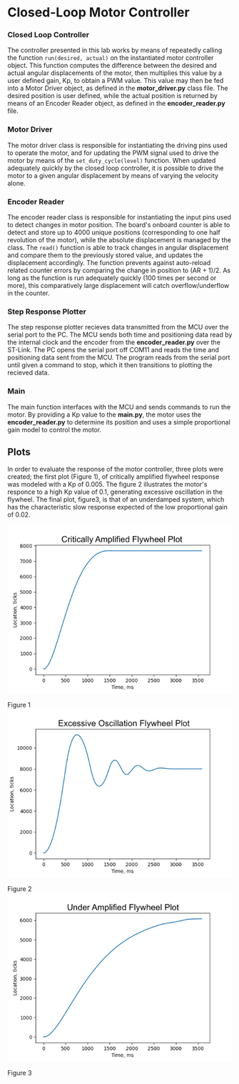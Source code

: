 # Closed-Loop Motor Controller

### Closed Loop Controller
The controller presented in this lab works by means of repeatedly calling
the function `run(desired, actual)` on the instantiated motor controller object.
This function computes the difference between the desired and actual angular
displacements of the motor, then multiplies this value by a user defined gain,
Kp, to obtain a PWM value. This value may then be fed into a Motor Driver object,
as defined in the **motor_driver.py** class file. The desired position is user
defined, while the actual position is returned by means of an Encoder Reader
object, as defined in the **encoder_reader.py** file.

### Motor Driver
The motor driver class is responsible for instantiating the driving pins used to
operate the motor, and for updating the PWM signal used to drive the motor by
means of the `set_duty_cycle(level)` function. When updated adequately quickly
by the closed loop controller, it is possible to drive the motor to a given
angular displacement by means of varying the velocity alone.

### Encoder Reader
The encoder reader class is responsible for instantiating the input pins used to
detect changes in motor position. The board's onboard counter is able to detect
and store up to 4000 unique positions (corresponding to one half revolution of
the motor), while the absolute displacement is managed by the class. The `read()`
function is able to track changes in angular displacement and compare them to
the previously stored value, and updates the displacement accordingly. The
function prevents against auto-reload related counter errors by comparing the
change in position to (AR + 1)/2. As long as the function is run adequately
quickly (100 times per second or more), this comparatively large displacement
will catch overflow/underflow in the counter.

### Step Response Plotter
The step response plotter recieves data transmitted from the MCU over the
serial port to the PC. The MCU sends both time and positioning data read by the
internal clock and the encoder from the **encoder_reader.py** over the ST-Link.
The PC opens the serial port off COM11 and reads the time and positioning data 
sent from the MCU. The program reads from the serial port until given a command 
to stop, which it then transitions to plotting the recieved data.

### Main
The main function interfaces with the MCU and sends commands to run the motor. 
By providing a Kp value to the **main.py**, the motor uses the 
**encoder_reader.py** to determine its position and uses a simple proportional
gain model to control the motor.

## Plots
In order to evaluate the response of the motor controller, three plots were 
created; the first plot (Figure 1), of critically amplified flywheel response was modeled 
with a Kp of 0.005. The figure 2 illustrates the motor's responce to a high Kp
value of 0.1, generating excessive oscillation in the flywheel. The final plot,
figure3, is that of an underdamped system, which has the characteristic slow response
expected of the low proportional gain of 0.02.

![My Image](docs/CriticallyAmplified_Flywheel_Plot.png)

Figure 1
![My Image](docs/ExcessiveOscillation_Flywheel_Plot.png)

Figure 2
![My Image](docs/UnderAmplified_Flywheel_Plot.png)

Figure 3